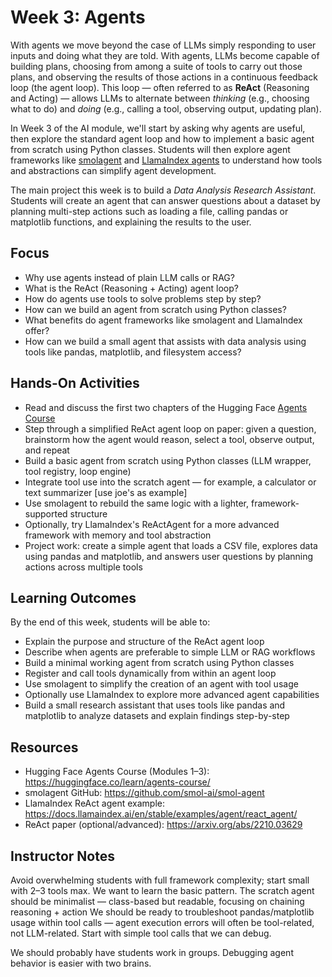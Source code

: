 # Week 3: Agents
With agents we move beyond the case of LLMs simply responding to user inputs and doing what they are told. With agents, LLMs become capable of building plans, choosing from among a suite of tools to carry out those plans, and observing the results of those actions in a continuous feedback loop (the agent loop). This loop — often referred to as **ReAct** (Reasoning and Acting) — allows LLMs to alternate between *thinking* (e.g., choosing what to do) and *doing* (e.g., calling a tool, observing output, updating plan).

In Week 3 of the AI module, we'll start by asking why agents are useful, then explore the standard agent loop and how to implement a basic agent from scratch using Python classes. Students will then explore agent frameworks like [smolagent](https://github.com/smol-ai/smol-agent) and [LlamaIndex agents](https://docs.llamaindex.ai/en/stable/examples/agent/react_agent/) to understand how tools and abstractions can simplify agent development.

The main project this week is to build a *Data Analysis Research Assistant*. Students will create an agent that can answer questions about a dataset by planning multi-step actions such as loading a file, calling pandas or matplotlib functions, and explaining the results to the user.

## Focus
- Why use agents instead of plain LLM calls or RAG?
- What is the ReAct (Reasoning + Acting) agent loop?
- How do agents use tools to solve problems step by step?
- How can we build an agent from scratch using Python classes?
- What benefits do agent frameworks like smolagent and LlamaIndex offer?
- How can we build a small agent that assists with data analysis using tools like pandas, matplotlib, and filesystem access?

## Hands-On Activities
- Read and discuss the first two chapters of the Hugging Face [Agents Course](https://huggingface.co/learn/agents-course/intro)
- Step through a simplified ReAct agent loop on paper: given a question, brainstorm how the agent would reason, select a tool, observe output, and repeat
- Build a basic agent from scratch using Python classes (LLM wrapper, tool registry, loop engine)
- Integrate tool use into the scratch agent — for example, a calculator or text summarizer [use joe's as example]
- Use smolagent to rebuild the same logic with a lighter, framework-supported structure
- Optionally, try LlamaIndex's ReActAgent for a more advanced framework with memory and tool abstraction
- Project work: create a simple agent that loads a CSV file, explores data using pandas and matplotlib, and answers user questions by planning actions across multiple tools

## Learning Outcomes
By the end of this week, students will be able to:

- Explain the purpose and structure of the ReAct agent loop
- Describe when agents are preferable to simple LLM or RAG workflows
- Build a minimal working agent from scratch using Python classes
- Register and call tools dynamically from within an agent loop
- Use smolagent to simplify the creation of an agent with tool usage
- Optionally use LlamaIndex to explore more advanced agent capabilities
- Build a small research assistant that uses tools like pandas and matplotlib to analyze datasets and explain findings step-by-step

## Resources
- Hugging Face Agents Course (Modules 1–3): https://huggingface.co/learn/agents-course/
- smolagent GitHub: https://github.com/smol-ai/smol-agent
- LlamaIndex ReAct agent example: https://docs.llamaindex.ai/en/stable/examples/agent/react_agent/
- ReAct paper (optional/advanced): https://arxiv.org/abs/2210.03629

## Instructor Notes
Avoid overwhelming students with full framework complexity; start small with 2–3 tools max. We want to learn the basic pattern. The scratch agent should be minimalist — class-based but readable, focusing on chaining reasoning + action
We should be ready to troubleshoot pandas/matplotlib usage within tool calls — agent execution errors will often be tool-related, not LLM-related. Start with simple tool calls that we can debug. 

We should probably have students work in groups. Debugging agent behavior is easier with two brains. 

